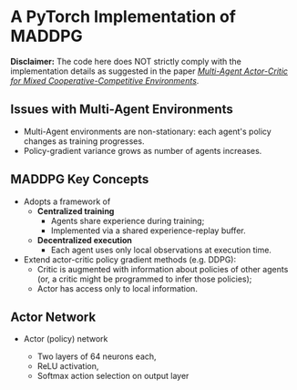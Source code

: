# A PyTorch Implementation of MADDPG

**Disclaimer:** The code here does NOT strictly comply with the implementation details as suggested in the paper [*Multi-Agent Actor-Critic for Mixed Cooperative-Competitive Environments*](https://arxiv.org/abs/1706.02275). 

## Issues with Multi-Agent Environments

- Multi-Agent environments are non-stationary: each agent's policy changes as training progresses.
- Policy-gradient variance grows as number of agents increases.

## MADDPG Key Concepts

- Adopts a framework of
  - **Centralized training**
    - Agents share experience during training;
    - Implemented via a shared experience-replay buffer.
  - **Decentralized execution**
    - Each agent uses only local observations at execution time.
- Extend actor-critic policy gradient methods (e.g. DDPG):
  - Critic is augmented with information about policies of other agents (or, a critic might be programmed to infer those policies);
  - Actor has access only to local information.

## Actor Network

- Actor (policy) network

  - Two layers of 64 neurons each,
  - ReLU activation,
  - Softmax action selection on output layer

  